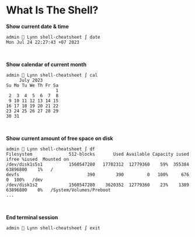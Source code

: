 # What Is The Shell?

**Show current date & time**
```
admin  Lynn shell-cheatsheet ∫ date
Mon Jul 24 22:27:43 +07 2023
```
<br />

**Show calendar of current month**
```
admin  Lynn shell-cheatsheet ∫ cal
     July 2023        
Su Mo Tu We Th Fr Sa  
                   1  
 2  3  4  5  6  7  8  
 9 10 11 12 13 14 15  
16 17 18 19 20 21 22  
23 24 25 26 27 28 29  
30 31
```
<br />

**Show current amount of free space on disk**
```
admin  Lynn shell-cheatsheet ∫ df
Filesystem              512-blocks       Used Available Capacity iused    ifree %iused  Mounted on
/dev/disk1s5s1          1560547280   17702312  12779360    59%  355384 63896800    1%   /
devfs                          390        390         0   100%     676        0  100%   /dev
/dev/disk1s2            1560547280    3620352  12779360    23%    1389 63896800    0%   /System/Volumes/Preboot
...
```
<br />

**End terminal session**
```
admin  Lynn shell-cheatsheet ∫ exit
```